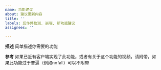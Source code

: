 ```yaml
---
name: 功能建议
about: 建议更新内容
title: ''
labels: 反作弊检测, 崩端, 新功能建议
assignees: ''

---
```


**描述**
简单描述你需要的功能

**参考**
如果已近有客户端实现了此功能，或者有关于这个功能的视频，请附带，如果此功能过于普遍（例如nofall）可以不附带
